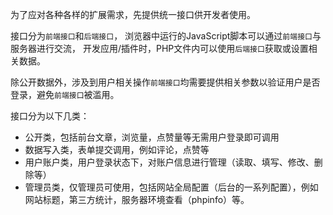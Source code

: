 为了应对各种各样的扩展需求，先提供统一接口供开发者使用。

接口分为`前端接口`和`后端接口`，
浏览器中运行的JavaScript脚本可以通过`前端接口`与服务器进行交流，
开发应用/插件时，PHP文件内可以使用`后端接口`获取或设置相关数据。

除公开数据外，涉及到用户相关操作`前端接口`均需要提供相关参数以验证用户是否登录，避免`前端接口`被滥用。

接口分为以下几类：
- 公开类，包括前台文章，浏览量，点赞量等无需用户登录即可调用
- 数据写入类，表单提交调用，例如评论，点赞等
- 用户账户类，用户登录状态下，对账户信息进行管理（读取、填写、修改、删除等）
- 管理员类，仅管理员可使用，包括网站全局配置（后台的一系列配置），例如网站标题，第三方统计，服务器环境查看（phpinfo）等。